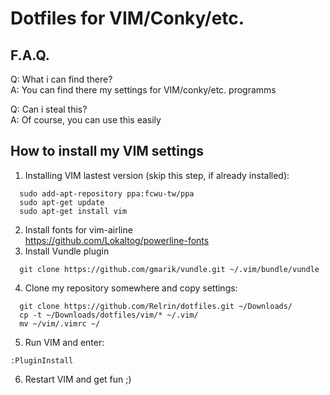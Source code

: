 # Dotfiles for VIM/Conky/etc.

## F.A.Q.

Q: What i can find there?  
A: You can find there my settings for VIM/conky/etc. programms  

Q: Can i steal this?  
A: Of course, you can use this easily  

## How to install my VIM settings

1. Installing VIM lastest version (skip this step, if already installed):  
```
  sudo add-apt-repository ppa:fcwu-tw/ppa
  sudo apt-get update
  sudo apt-get install vim  
```  
2. Install fonts for vim-airline  
  https://github.com/Lokaltog/powerline-fonts  
3. Install Vundle plugin  
```
  git clone https://github.com/gmarik/vundle.git ~/.vim/bundle/vundle  
```  
4. Clone my repository somewhere and copy settings:   
```
  git clone https://github.com/Relrin/dotfiles.git ~/Downloads/  
  cp -t ~/Downloads/dotfiles/vim/* ~/.vim/  
  mv ~/vim/.vimrc ~/  
```  
5. Run VIM and enter:  
  ```
  :PluginInstall
  ```
6. Restart VIM and get fun ;)
